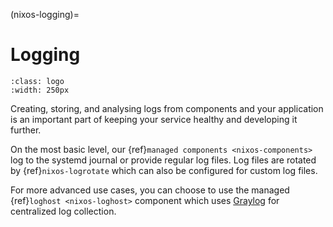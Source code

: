 (nixos-logging)=

# Logging

```{image} ../../images/logging250.png
:class: logo
:width: 250px
```

Creating, storing, and analysing logs from components and your application is
an important part of keeping your service healthy and developing it further.

On the most basic level, our {ref}`managed components <nixos-components>`
log to the systemd journal or provide regular log files.
Log files are rotated by {ref}`nixos-logrotate` which can also be configured for
custom log files.

For more advanced use cases, you can choose to use the managed {ref}`loghost
<nixos-loghost>` component which uses [Graylog](http://www.graylog.org)
for centralized log collection.
